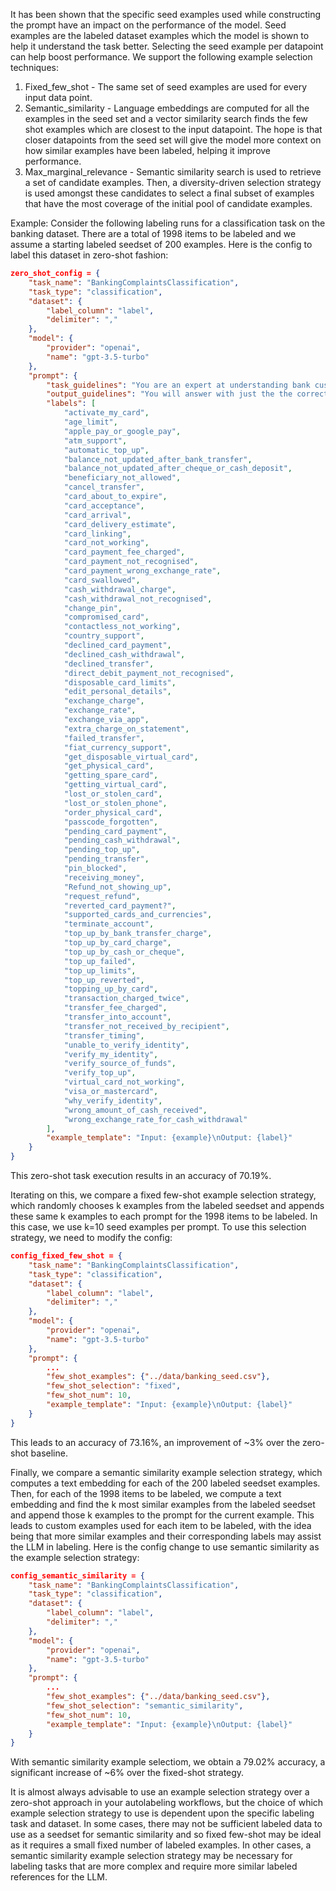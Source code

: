 It has been shown that the specific seed examples used while constructing the prompt have an impact on the performance of the model. Seed examples are the labeled dataset examples which the model is shown to help it understand the task better. Selecting the seed example per datapoint can help boost performance. We support the following example selection techniques:

1. Fixed_few_shot - The same set of seed examples are used for every input data point.
2. Semantic_similarity - Language embeddings are computed for all the examples in the seed set and a vector similarity search finds the few shot examples which are closest to the input datapoint. The hope is that closer datapoints from the seed set will give the model more context on how similar examples have been labeled, helping it improve performance.
3. Max_marginal_relevance - Semantic similarity search is used to retrieve a set of candidate examples. Then, a diversity-driven selection strategy is used amongst these candidates to select a final subset of examples that have the most coverage of the initial pool of candidate examples.

Example:
Consider the following labeling runs for a classification task on the banking dataset. There are a total of 1998 items to be labeled and we assume a starting labeled seedset of 200 examples. Here is the config to label this dataset in zero-shot fashion:

```json
zero_shot_config = {
    "task_name": "BankingComplaintsClassification",
    "task_type": "classification",
    "dataset": {
        "label_column": "label",
        "delimiter": ","
    },
    "model": {
        "provider": "openai",
        "name": "gpt-3.5-turbo"
    },
    "prompt": {
        "task_guidelines": "You are an expert at understanding bank customers support complaints and queries.\nYour job is to correctly classify the provided input example into one of the following categories.\nCategories:\n{labels}",
        "output_guidelines": "You will answer with just the the correct output label and nothing else.",
        "labels": [
            "activate_my_card",
            "age_limit",
            "apple_pay_or_google_pay",
            "atm_support",
            "automatic_top_up",
            "balance_not_updated_after_bank_transfer",
            "balance_not_updated_after_cheque_or_cash_deposit",
            "beneficiary_not_allowed",
            "cancel_transfer",
            "card_about_to_expire",
            "card_acceptance",
            "card_arrival",
            "card_delivery_estimate",
            "card_linking",
            "card_not_working",
            "card_payment_fee_charged",
            "card_payment_not_recognised",
            "card_payment_wrong_exchange_rate",
            "card_swallowed",
            "cash_withdrawal_charge",
            "cash_withdrawal_not_recognised",
            "change_pin",
            "compromised_card",
            "contactless_not_working",
            "country_support",
            "declined_card_payment",
            "declined_cash_withdrawal",
            "declined_transfer",
            "direct_debit_payment_not_recognised",
            "disposable_card_limits",
            "edit_personal_details",
            "exchange_charge",
            "exchange_rate",
            "exchange_via_app",
            "extra_charge_on_statement",
            "failed_transfer",
            "fiat_currency_support",
            "get_disposable_virtual_card",
            "get_physical_card",
            "getting_spare_card",
            "getting_virtual_card",
            "lost_or_stolen_card",
            "lost_or_stolen_phone",
            "order_physical_card",
            "passcode_forgotten",
            "pending_card_payment",
            "pending_cash_withdrawal",
            "pending_top_up",
            "pending_transfer",
            "pin_blocked",
            "receiving_money",
            "Refund_not_showing_up",
            "request_refund",
            "reverted_card_payment?",
            "supported_cards_and_currencies",
            "terminate_account",
            "top_up_by_bank_transfer_charge",
            "top_up_by_card_charge",
            "top_up_by_cash_or_cheque",
            "top_up_failed",
            "top_up_limits",
            "top_up_reverted",
            "topping_up_by_card",
            "transaction_charged_twice",
            "transfer_fee_charged",
            "transfer_into_account",
            "transfer_not_received_by_recipient",
            "transfer_timing",
            "unable_to_verify_identity",
            "verify_my_identity",
            "verify_source_of_funds",
            "verify_top_up",
            "virtual_card_not_working",
            "visa_or_mastercard",
            "why_verify_identity",
            "wrong_amount_of_cash_received",
            "wrong_exchange_rate_for_cash_withdrawal"
        ],
        "example_template": "Input: {example}\nOutput: {label}"
    }
}
```

This zero-shot task execution results in an accuracy of 70.19%. 

Iterating on this, we compare a fixed few-shot example selection strategy, which randomly chooses k examples from the labeled seedset and appends these same k examples to each prompt for the 1998 items to be labeled. In this case, we use k=10 seed examples per prompt. To use this selection strategy, we need to modify the config:

```json
config_fixed_few_shot = {
    "task_name": "BankingComplaintsClassification",
    "task_type": "classification",
    "dataset": {
        "label_column": "label",
        "delimiter": ","
    },
    "model": {
        "provider": "openai",
        "name": "gpt-3.5-turbo"
    },
    "prompt": {
        ...
        "few_shot_examples": {"../data/banking_seed.csv"},
        "few_shot_selection": "fixed",
        "few_shot_num": 10,
        "example_template": "Input: {example}\nOutput: {label}"
    }
}
```

This leads to an accuracy of 73.16%, an improvement of ~3% over the zero-shot baseline.

Finally, we compare a semantic similarity example selection strategy, which computes a text embedding for each of the 200 labeled seedset examples. Then, for each of the 1998 items to be labeled, we compute a text embedding and find the k most similar examples from the labeled seedset and append those k examples to the prompt for the current example. This leads to custom examples used for each item to be labeled, with the idea being that more similar examples and their corresponding labels may assist the LLM in labeling. Here is the config change to use semantic similarity as the example selection strategy:

```json
config_semantic_similarity = {
    "task_name": "BankingComplaintsClassification",
    "task_type": "classification",
    "dataset": {
        "label_column": "label",
        "delimiter": ","
    },
    "model": {
        "provider": "openai",
        "name": "gpt-3.5-turbo"
    },
    "prompt": {
        ...
        "few_shot_examples": {"../data/banking_seed.csv"},
        "few_shot_selection": "semantic_similarity",
        "few_shot_num": 10,
        "example_template": "Input: {example}\nOutput: {label}"
    }
}
```

With semantic similarity example selectiom, we obtain a 79.02% accuracy, a significant increase of ~6% over the fixed-shot strategy.

It is almost always advisable to use an example selection strategy over a zero-shot approach in your autolabeling workflows, but the choice of which example selection strategy to use is dependent upon the specific labeling task and dataset. In some cases, there may not be sufficient labeled data to use as a seedset for semantic similarity and so fixed few-shot may be ideal as it requires a small fixed number of labeled examples. In other cases, a semantic similarity example selection strategy may be necessary for labeling tasks that are more complex and require more similar labeled references for the LLM.